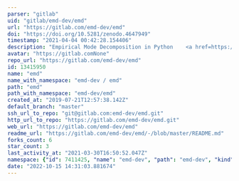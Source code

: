 ```yaml
---
parser: "gitlab"
uid: "gitlab/emd-dev/emd"
url: "https://gitlab.com/emd-dev/emd"
doi: "https://doi.org/10.5281/zenodo.4647949"
timestamp: "2021-04-04 00:42:28.154406"
description: "Empirical Mode Decomposition in Python    <a href=https://gitlab.com/ajquinn/emd/commits/master><img alt=pipeline status src=https://gitlab.com/ajquinn/emd/badges/master/pipeline.svg /></a>"
avatar: "https://gitlab.comNone"
repo_url: "https://gitlab.com/emd-dev/emd"
id: 13415950
name: "emd"
name_with_namespace: "emd-dev / emd"
path: "emd"
path_with_namespace: "emd-dev/emd"
created_at: "2019-07-21T12:57:38.142Z"
default_branch: "master"
ssh_url_to_repo: "git@gitlab.com:emd-dev/emd.git"
http_url_to_repo: "https://gitlab.com/emd-dev/emd.git"
web_url: "https://gitlab.com/emd-dev/emd"
readme_url: "https://gitlab.com/emd-dev/emd/-/blob/master/README.md"
forks_count: 6
star_count: 3
last_activity_at: "2021-03-30T16:50:52.047Z"
namespace: {"id": 7411425, "name": "emd-dev", "path": "emd-dev", "kind": "group", "full_path": "emd-dev", "parent_id": null, "avatar_url": null, "web_url": "https://gitlab.com/groups/emd-dev"}
date: "2022-10-15 14:31:03.881674"
---
```

